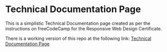 # Technical Documentation Page
This is a simplistic Technical Documentation page created as per the instructions on freeCodeCamp for the Responsive Web Design Certificate.

There is a working version of this repo at the following link: [Technical Documentation Page](https://codepen.io/noctearmy/pen/pVGdjZ)